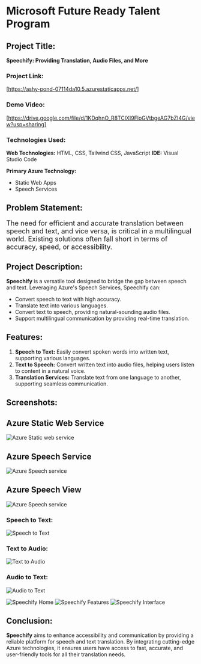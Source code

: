 # Microsoft Future Ready Talent Program

## Project Title:
**Speechify: Providing Translation, Audio Files, and More**

### Project Link:
[https://ashy-pond-07114da10.5.azurestaticapps.net/]

### Demo Video:
[https://drive.google.com/file/d/1KDqhnO_R8TClXI9FloGVtbgeAG7bZI4G/view?usp=sharing]

### Technologies Used:
**Web Technologies:** HTML, CSS, Tailwind CSS, JavaScript
**IDE:** Visual Studio Code

**Primary Azure Technology:**
- Static Web Apps
- Speech Services

## Problem Statement:
<p style="font-size: 18px;">The need for efficient and accurate translation between speech and text, and vice versa, is critical in a multilingual world. Existing solutions often fall short in terms of accuracy, speed, or accessibility.</p>

## Project Description:
**Speechify** is a versatile tool designed to bridge the gap between speech and text. Leveraging Azure's Speech Services, Speechify can:
- Convert speech to text with high accuracy.
- Translate text into various languages.
- Convert text to speech, providing natural-sounding audio files.
- Support multilingual communication by providing real-time translation.

## Features:
1. **Speech to Text:** Easily convert spoken words into written text, supporting various languages.
2. **Text to Speech:** Convert written text into audio files, helping users listen to content in a natural voice.
3. **Translation Services:** Translate text from one language to another, supporting seamless communication.

## Screenshots:

## Azure Static Web Service 
![Azure Static web service](AzureStaticWebPage.png)


## Azure Speech Service
![Azure Speech service](AzureStaticWebPage.png)


## Azure Speech View 
![Azure Speech service](AzureSpeechView.png)


### Speech to Text:
![Speech to Text](image-3.png)

### Text to Audio:
![Text to Audio](image-4.png)

### Audio to Text:
![Audio to Text](image-5.png)



![Speechify Home](image.png)
![Speechify Features](image-1.png)
![Speechify Interface](image-2.png)

## Conclusion:
**Speechify** aims to enhance accessibility and communication by providing a reliable platform for speech and text translation. By integrating cutting-edge Azure technologies, it ensures users have access to fast, accurate, and user-friendly tools for all their translation needs.
